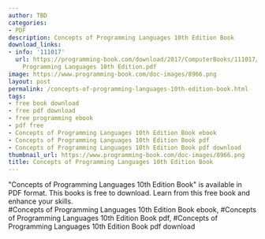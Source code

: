 ```yaml
---
author: TBD
categories:
- PDF
description: Concepts of Programming Languages 10th Edition Book
download_links:
- info: '111017'
  url: https://programming-book.com/download/2017/ComputerBooks/111017/Concepts of
    Programming Languages 10th Edition.pdf
image: https://www.programming-book.com/doc-images/8966.png
layout: post
permalink: /concepts-of-programming-languages-10th-edition-book.html
tags:
- free book download
- free pdf download
- free programming ebook
- pdf free
- Concepts of Programming Languages 10th Edition Book ebook
- Concepts of Programming Languages 10th Edition Book pdf
- Concepts of Programming Languages 10th Edition Book pdf download
thumbnail_url: https://www.programming-book.com/doc-images/8966.png
title: Concepts of Programming Languages 10th Edition Book
---
```


 
<div class="item-desc text-justify">
  "Concepts of Programming Languages 10th Edition Book" is available in PDF format. This books is free to download. Learn from this free book and enhance your skills.
  <br>
  #Concepts of Programming Languages 10th Edition Book ebook, #Concepts of Programming Languages 10th Edition Book pdf, #Concepts of Programming Languages 10th Edition Book pdf download
</div>